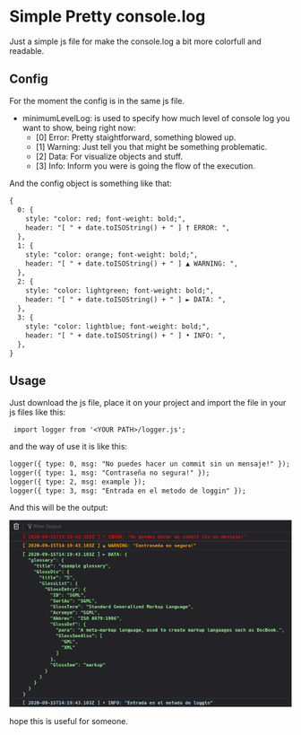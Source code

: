 # Simple Pretty console.log

Just a simple js file for make the console.log a bit more colorfull and readable.

## Config
For the moment the config is in the same js file.

- minimumLevelLog: is used to specify how much level of console log you want to show, being right now:
  - [0] Error: Pretty staightforward, something blowed up.
  - [1] Warning: Just tell you that might be something problematic.
  - [2] Data: For visualize objects and stuff.
  - [3] Info: Inform you were is going the flow of the execution.

And the config object is something like that:
```
{
  0: {
    style: "color: red; font-weight: bold;",
    header: "[ " + date.toISOString() + " ] † ERROR: ",
  },
  1: {
    style: "color: orange; font-weight: bold;",
    header: "[ " + date.toISOString() + " ] ▲ WARNING: ",
  },
  2: {
    style: "color: lightgreen; font-weight: bold;",
    header: "[ " + date.toISOString() + " ] ► DATA: ",
  },
  3: {
    style: "color: lightblue; font-weight: bold;",
    header: "[ " + date.toISOString() + " ] • INFO: ",
  },
}
```

## Usage

Just download the js file, place it on your project and import the file in your js files like this:
```
 import logger from '<YOUR PATH>/logger.js';
```
and the way of use it is like this:
```
logger({ type: 0, msg: "No puedes hacer un commit sin un mensaje!" });
logger({ type: 1, msg: "Contraseña no segura!" });
logger({ type: 2, msg: example });
logger({ type: 3, msg: "Entrada en el metodo de loggin" });
```
And this will be the output:

![Final result](final-result.png)

hope this is useful for someone.
